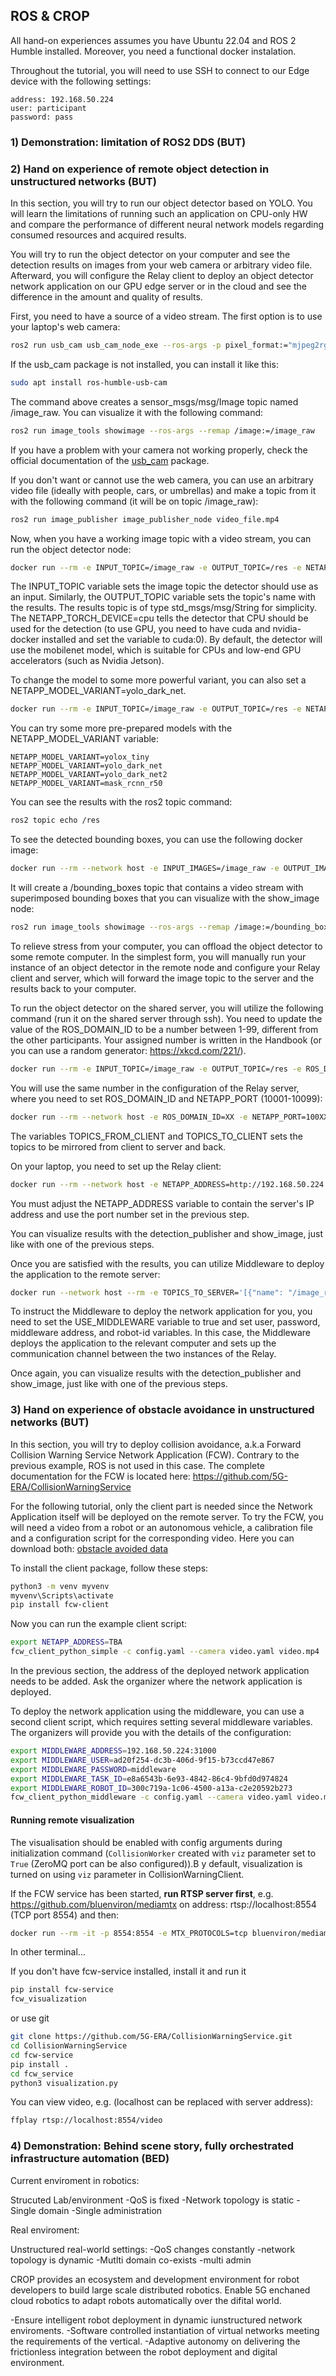 ## ROS & CROP

All hand-on experiences assumes you have Ubuntu 22.04 and ROS 2 Humble installed. Moreover, you need a functional docker instalation.

Throughout the tutorial, you will need to use SSH to connect to our Edge device with the following settings:

```
address: 192.168.50.224
user: participant
password: pass
```

### 1) Demonstration: limitation of ROS2 DDS (BUT)
### 2) Hand on experience of remote object detection in unstructured networks (BUT)

In this section, you will try to run our object detector based on YOLO. You will learn the limitations of running such an application on CPU-only HW and compare the performance of different neural network models regarding consumed resources and acquired results. 

You will try to run the object detector on your computer and see the detection results on images from your web camera or arbitrary video file. Afterward, you will configure the Relay client to deploy an object detector network application on our GPU edge server or in the cloud and see the difference in the amount and quality of results.

First, you need to have a source of a video stream. The first option is to use your laptop's web camera: 

```bash 
ros2 run usb_cam usb_cam_node_exe --ros-args -p pixel_format:="mjpeg2rgb"
```

If the usb_cam package is not installed, you can install it like this:

```bash 
sudo apt install ros-humble-usb-cam
```

The command above creates a sensor_msgs/msg/Image topic named /image_raw. You can visualize it with the following command:

```bash 
ros2 run image_tools showimage --ros-args --remap /image:=/image_raw
```

If you have a problem with your camera not working properly, check the official documentation of the [usb_cam](https://github.com/ros-drivers/usb_cam/tree/ros2) package.

If you don't want or cannot use the web camera, you can use an arbitrary video file (ideally with people, cars, or umbrellas) and make a topic from it with the following command (it will be on topic /image_raw):

```bash 
ros2 run image_publisher image_publisher_node video_file.mp4
```

Now, when you have a working image topic with a video stream, you can run the object detector node:

```bash 
docker run --rm -e INPUT_TOPIC=/image_raw -e OUTPUT_TOPIC=/res -e NETAPP_TORCH_DEVICE=cpu registry.5gera.net/but5gera/ros2_object_detection:0.3.0
```

The INPUT_TOPIC variable sets the image topic the detector should use as an input. Similarly, the OUTPUT_TOPIC variable sets the topic's name with the results. The results topic is of type std_msgs/msg/String for simplicity. The NETAPP_TORCH_DEVICE=cpu tells the detector that CPU should be used for the detection (to use GPU, you need to have cuda and nvidia-docker installed and set the variable to cuda:0). By default, the detector will use the mobilenet model, which is suitable for CPUs and low-end GPU accelerators (such as Nvidia Jetson). 

To change the model to some more powerful variant, you can also set a NETAPP_MODEL_VARIANT=yolo_dark_net.

```bash 
docker run --rm -e INPUT_TOPIC=/image_raw -e OUTPUT_TOPIC=/res -e NETAPP_TORCH_DEVICE=cpu -e NETAPP_MODEL_VARIANT=yolo_dark_net registry.5gera.net/but5gera/ros2_object_detection:0.3.0
```

You can try some more pre-prepared models with the NETAPP_MODEL_VARIANT variable:

```
NETAPP_MODEL_VARIANT=yolox_tiny
NETAPP_MODEL_VARIANT=yolo_dark_net
NETAPP_MODEL_VARIANT=yolo_dark_net2
NETAPP_MODEL_VARIANT=mask_rcnn_r50
```


You can see the results with the ros2 topic command:

```bash 
ros2 topic echo /res
```

To see the detected bounding boxes, you can use the following docker image: 

```bash 
docker run --rm --network host -e INPUT_IMAGES=/image_raw -e OUTPUT_IMAGES=/bounding_boxes -e RESULTS=/res registry.5gera.net/but5gera/ros2_detection_publisher:1.0.0
```

It will create a /bounding_boxes topic that contains a video stream with superimposed bounding boxes that you can visualize with the show_image node:

```bash 
ros2 run image_tools showimage --ros-args --remap /image:=/bounding_boxes
```

To relieve stress from your computer, you can offload the object detector to some remote computer. In the simplest form, you will manually run your instance of an object detector in the remote node and configure your Relay client and server, which will forward the image topic to the server and the results back to your computer. 

To run the object detector on the shared server, you will utilize the following command (run it on the shared server through ssh). You need to update the value of the ROS_DOMAIN_ID to be a number between 1-99, different from the other participants. Your assigned number is written in the Handbook (or you can use a random generator: https://xkcd.com/221/).

```bash 
docker run --rm -e INPUT_TOPIC=/image_raw -e OUTPUT_TOPIC=/res -e ROS_DOMAIN_ID=XX --gpus all registry.5gera.net/but5gera/ros2_object_detection:0.3.0
```

 You will use the same number in the configuration of the Relay server, where you need to set ROS_DOMAIN_ID and NETAPP_PORT (10001-10099):

```bash 
docker run --rm --network host -e ROS_DOMAIN_ID=XX -e NETAPP_PORT=100XX -e TOPICS_FROM_CLIENT='[{"name": "/image_raw", "type": "sensor_msgs/msg/Image"}]' -e TOPICS_TO_CLIENT='[{"name": "/res", "type": "std_msgs/msg/String"}]' registry.5gera.net/but5gera/ros2_relay_server:1.5.0
```

The variables TOPICS_FROM_CLIENT and TOPICS_TO_CLIENT sets the topics to be mirrored from client to server and back.

On your laptop, you need to set up the Relay client:

```bash 
docker run --rm --network host -e NETAPP_ADDRESS=http://192.168.50.224:YYYYY -e TOPICS_TO_SERVER='[{"name": "/image_raw", "type": "sensor_msgs/msg/Image"}]' -e TOPICS_FROM_SERVER='[{"name": "/res", "type": "std_msgs/msg/String"}]'  registry.5gera.net/but5gera/ros2_relay_client:1.5.0
```

You must adjust the NETAPP_ADDRESS variable to contain the server's IP address and use the port number set in the previous step.

You can visualize results with the detection_publisher and show_image, just like with one of the previous steps.

Once you are satisfied with the results, you can utilize Middleware to deploy the application to the remote server:

```bash 
docker run --network host --rm -e TOPICS_TO_SERVER='[{"name": "/image_raw", "type": "sensor_msgs/msg/Image"}]' -e TOPICS_FROM_SERVER='[{"name": "/res", "type": "std_msgs/msg/String"}]' -e USE_MIDDLEWARE=true -e MIDDLEWARE_USER=ad20f254-dc3b-406d-9f15-b73ccd47e867 -e MIDDLEWARE_PASSWORD=middleware -e MIDDLEWARE_TASK_ID=01a25415-df83-4bab-ae20-1e6d30197d09 -e MIDDLEWARE_ADDRESS=192.168.50.224:31000 -e MIDDLEWARE_ROBOT_ID=300c719a-1c06-4500-a13a-c2e20592b273 registry.5gera.net/but5gera/ros2_relay_client:1.5.0
```

To instruct the Middleware to deploy the network application for you, you need to set the USE_MIDDLEWARE variable to true and set user, password, middleware address, and robot-id variables. In this case, the Middleware deploys the application to the relevant computer and sets up the communication channel between the two instances of the Relay. 
 
Once again, you can visualize results with the detection_publisher and show_image, just like with one of the previous steps.

### 3) Hand on experience of obstacle avoidance in unstructured networks (BUT)

In this section, you will try to deploy collision avoidance, a.k.a Forward Collision Warning Service Network Application (FCW). Contrary to the previous example, ROS is not used in this case. The complete documentation for the FCW is located here: https://github.com/5G-ERA/CollisionWarningService

For the following tutorial, only the client part is needed since the Network Application itself will be deployed on the remote server. To try the FCW, you will need a video from a robot or an autonomous vehicle, a calibration file and a configuration script for the corresponding video. Here you can download both: [obstacle avoided data](https://drive.google.com/drive/folders/1HN7db3xYJVM3hyXb_sPYjhZCk94aN-fo?usp=sharing)

To install the client package, follow these steps:

```bash
python3 -m venv myvenv
myvenv\Scripts\activate
pip install fcw-client
```
Now you can run the example client script:

```bash
export NETAPP_ADDRESS=TBA
fcw_client_python_simple -c config.yaml --camera video.yaml video.mp4
```
In the previous section, the address of the deployed network application needs to be added. Ask the organizer where the network application is deployed.

To deploy the network application using the middleware, you can use a second client script, which requires setting several middleware variables. The organizers will provide you with the details of the configuration:

```bash
export MIDDLEWARE_ADDRESS=192.168.50.224:31000
export MIDDLEWARE_USER=ad20f254-dc3b-406d-9f15-b73ccd47e867
export MIDDLEWARE_PASSWORD=middleware
export MIDDLEWARE_TASK_ID=e8a6543b-6e93-4842-86c4-9bfd0d974824
export MIDDLEWARE_ROBOT_ID=300c719a-1c06-4500-a13a-c2e20592b273
fcw_client_python_middleware -c config.yaml --camera video.yaml video.mp4
```

#### Running remote visualization

The visualisation should be enabled with config arguments during initialization command (`CollisionWorker` created 
with `viz` parameter set to `True` (ZeroMQ port can be also configured)).B y default, visualization is turned on 
using `viz` parameter in CollisionWarningClient.

If the FCW service has been started, **run RTSP server first**, e.g. https://github.com/bluenviron/mediamtx
on address: rtsp://localhost:8554 (TCP port 8554) and then:

```bash
docker run --rm -it -p 8554:8554 -e MTX_PROTOCOLS=tcp bluenviron/mediamtx:latest-ffmpeg
```

In other terminal...

If you don't have fcw-service installed, install it and run it
```bash
pip install fcw-service
fcw_visualization
```

or use git
```bash
git clone https://github.com/5G-ERA/CollisionWarningService.git
cd CollisionWarningService
cd fcw-service
pip install .
cd fcw_service
python3 visualization.py
```

You can view video, e.g. (localhost can be replaced with server address):

```bash
ffplay rtsp://localhost:8554/video
```

### 4) Demonstration: Behind scene story, fully orchestrated infrastructure automation (BED)

Current enviroment in robotics:

Strucuted Lab/environment
-QoS is fixed
-Network topology is static
-Single domain
-Single administration

Real enviroment:

Unstructured real-world settings:
-QoS changes constantly
-network topology is dynamic
-Mutlti domain co-exists
-multi admin

CROP provides an ecosystem and development environment for robot developers to build large scale distributed robotics.
Enable 5G enchaned cloud robotics to adapt robots automatically over the difital world.

-Ensure intelligent robot deployment in dynamic iunstructured network enviroments. 
-Software controlled instantiation of virtual networks meeting the requirements of the vertical.
-Adaptive autonomy on delivering the frictionless integration between the robot deployment and digital environment.
